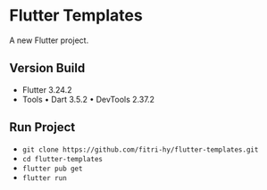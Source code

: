 # Flutter Templates

A new Flutter project.

## Version Build

- Flutter 3.24.2
- Tools • Dart 3.5.2 • DevTools 2.37.2

## Run Project

- `git clone https://github.com/fitri-hy/flutter-templates.git`
- `cd flutter-templates`
- `flutter pub get`
- `flutter run`